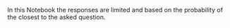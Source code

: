 In this Notebook the responses are limited and based on the probability of the closest to the asked question.
